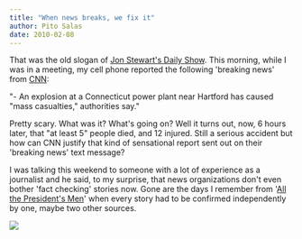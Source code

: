 ```yaml
---
title: "When news breaks, we fix it"
author: Pito Salas
date: 2010-02-08
---
```




That was the old slogan of [Jon Stewart's Daily
Show](<http://www.thedailyshow.com/>). This morning, while I was in a meeting,
my cell phone reported the following 'breaking news' from
[CNN](<http://www.cnn.com/>):

"- An explosion at a Connecticut power plant near Hartford has caused "mass
casualties," authorities say."

Pretty scary. What was it? What's going on? Well it turns out, now, 6 hours
later, that "at least 5" people died, and 12 injured. Still a serious accident
but how can CNN justify that kind of sensational report sent out on their
'breaking news' text message?

I was talking this weekend to someone with a lot of experience as a journalist
and he said, to my surprise, that news organizations don't even bother 'fact
checking' stories now. Gone are the days I remember from '[All the President's
Men](<http://www.imdb.com/title/tt0074119/>)' when every story had to be
confirmed independently by one, maybe two other sources.

![](https://i0.wp.com/img.zemanta.com/pixy.gif?w=584)


